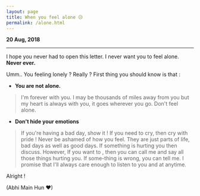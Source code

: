 ```yaml
---
layout: page
title: When you feel alone 😥
permalink: /alone.html
---
```


**20 Aug, 2018**

---

I hope you never had to open this letter. I never want you to feel alone. **Never ever.**

Umm.. You feeling lonely ? Really ?
First thing you should know is that : 

+ **You are not alone.**

> I'm forever with you. I may be thousands of miles away from you but my heart is always with you, it goes wherever you go. Don't feel alone.


+ **Don't hide your emotions**

> If you're having a bad day, show it !  If you need to cry, then cry with pride ! Never be ashamed of how you feel. They are just parts of life, bad days as well as good days. If something is hurting you then discuss. However, If you want to , then you can call me and say all those things hurting you. If some-thing is wrong, you can tell me.  I promise that I'll always care enough to listen to you and at anytime.

Alright !

(Abhi Main Hun ❤)


 